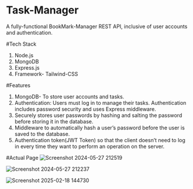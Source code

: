# Task-Manager
A fully-functional BookMark-Manager REST API, inclusive of user accounts and authentication.

#Tech Stack
1. Node.js
2. MongoDB
3. Express.js
4. Framework- Tailwind-CSS 

#Features
1. MongoDB- To store user accounts and tasks.
2. Authentication: Users must log in to manage their tasks. Authentication includes password security and uses Express middleware.
3. Securely stores user passwords by hashing and salting the password before storing it in the database.
4. Middleware to automatically hash a user’s password before the user is saved to the database.
5. Authentication token(JWT Token) so that the client doesn’t need to log in every time they want to perform an operation on the server.

#Actual Page
![Screenshot 2024-05-27 212519](https://github.com/Sidhartha-01/Task-Manager/assets/129527324/ab55b2b6-2fbc-46ac-ade6-082da2cf7b29)

![Screenshot 2024-05-27 212237](https://github.com/Sidhartha-01/Task-Manager/assets/129527324/39589421-d869-4258-8b34-7f842336f9c5)

![Screenshot 2025-02-18 144730](https://github.com/user-attachments/assets/3b384ccc-5596-4de4-b01f-d5db5e8cb8f6)



